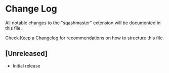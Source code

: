 # Change Log

All notable changes to the "sqashmaster" extension will be documented in this file.

Check [Keep a Changelog](http://keepachangelog.com/) for recommendations on how to structure this file.

## [Unreleased]

- Initial release